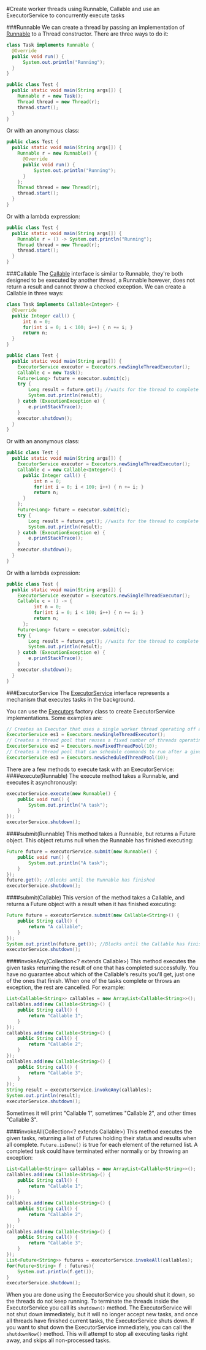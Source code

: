#Create worker threads using Runnable, Callable and use an ExecutorService to concurrently execute tasks

###Runnable
We can create a thread by passing an implementation of [Runnable](http://docs.oracle.com/javase/8/docs/api/java/lang/Runnable.html) to a Thread constructor. There are three ways to do it:
````java
class Task implements Runnable {
  @Override
  public void run() {
      System.out.println("Running");
  }
}

public class Test {
  public static void main(String args[]) {
    Runnable r = new Task();
    Thread thread = new Thread(r);
    thread.start();
  }
}

````
Or with an anonymous class:
````java
public class Test {
  public static void main(String args[]) {
    Runnable r = new Runnable() {
      @Override
      public void run() {
          System.out.println("Running");
      }
    };
    Thread thread = new Thread(r);
    thread.start();
  }
}
````
Or with a lambda expression:
````java
public class Test {
  public static void main(String args[]) {
    Runnable r = () -> System.out.println("Running");
    Thread thread = new Thread(r);
    thread.start();
  }
}
````

###Callable
The [Callable](http://docs.oracle.com/javase/8/docs/api/java/util/concurrent/Callable.html) interface is similar to Runnable, they're both designed to be executed by another thread, a Runnable however, does not return a result and cannot throw a checked exception. We can create a Callable in three ways:
````java
class Task implements Callable<Integer> {
  @Override
  public Integer call() {
      int n = 0;
      for(int i = 0; i < 100; i++) { n += i; }
      return n;
  }
}

public class Test {
  public static void main(String args[]) {
    ExecutorService executor = Executors.newSingleThreadExecutor();
    Callable c = new Task();
    Future<Long> future = executor.submit(c);
    try {
        Long result = future.get(); //waits for the thread to complete
        System.out.println(result);
    } catch (ExecutionException e) {
        e.printStackTrace();
    }
    executor.shutdown();
  }
}

````
Or with an anonymous class:
````java
public class Test {
  public static void main(String args[]) {
    ExecutorService executor = Executors.newSingleThreadExecutor();
    Callable c = new Callable<Integer>() {
      public Integer call() {
          int n = 0;
          for(int i = 0; i < 100; i++) { n += i; }
          return n;
      }
    };
    Future<Long> future = executor.submit(c);
    try {
        Long result = future.get(); //waits for the thread to complete
        System.out.println(result);
    } catch (ExecutionException e) {
        e.printStackTrace();
    }
    executor.shutdown();
  }
}
````
Or with a lambda expression:
````java
public class Test {
  public static void main(String args[]) {
    ExecutorService executor = Executors.newSingleThreadExecutor();
    Callable c = () -> {
          int n = 0;
          for(int i = 0; i < 100; i++) { n += i; }
          return n;
      };
    Future<Long> future = executor.submit(c);
    try {
        Long result = future.get(); //waits for the thread to complete
        System.out.println(result);
    } catch (ExecutionException e) {
        e.printStackTrace();
    }
    executor.shutdown();
  }
}
````

###ExecutorService
The [ExecutorService](http://docs.oracle.com/javase/8/docs/api/java/util/concurrent/ExecutorService.html) interface represents a mechanism that executes tasks in the background. 

You can use the [Executors](http://docs.oracle.com/javase/8/docs/api/java/util/concurrent/Executors.html) factory class to create ExecutorService implementations. Some examples are:
````java
// Creates an Executor that uses a single worker thread operating off an unbounded queue.
ExecutorService es1 = Executors.newSingleThreadExecutor();
// Creates a thread pool that reuses a fixed number of threads operating off a shared unbounded queue.
ExecutorService es2 = Executors.newFixedThreadPool(10);
// Creates a thread pool that can schedule commands to run after a given delay, or to execute periodically.
ExecutorService es3 = Executors.newScheduledThreadPool(10);
````
There are a few methods to execute task with an ExecutorService:
####execute(Runnable)
The execute method takes a Runnable, and executes it asynchronously:
````java
executorService.execute(new Runnable() {
    public void run() {
        System.out.println("A task");
    }
});
executorService.shutdown();
````

####submit(Runnable)
This method takes a Runnable, but returns a Future object. This object returns null when the Runnable has finished executing:
````java
Future future = executorService.submit(new Runnable() {
    public void run() {
        System.out.println("A task");
    }
});
future.get(); //Blocks until the Runnable has finished
executorService.shutdown();
````

####submit(Callable)
This version of the method takes a Callable, and returns a Future object with a result when it has finished executing:
````java
Future future = executorService.submit(new Callable<String>() {
    public String call() {
        return "A callable";
    }
});
System.out.println(future.get()); //Blocks until the Callable has finished
executorService.shutdown();
````

####invokeAny(Collection<? extends Callable<T>>)
This method executes the given tasks returning the result of one that has completed successfully. You have no guarantee about which of the Callable's results you'll get, just one of the ones that finish. When one of the tasks complete or throws an exception, the rest are cancelled. For example:
````java
List<Callable<String>> callables = new ArrayList<Callable<String>>();
callables.add(new Callable<String>() {
    public String call() {
        return "Callable 1";
    }
});
callables.add(new Callable<String>() {
    public String call() {
        return "Callable 2";
    }
});
callables.add(new Callable<String>() {
    public String call() {
        return "Callable 3";
    }
});
String result = executorService.invokeAny(callables);
System.out.println(result);
executorService.shutdown();
````
Sometimes it will print "Callable 1", sometimes "Callable 2", and other times "Callable 3".

####invokeAll(Collection<? extends Callable<T>>)
This method executes the given tasks, returning a list of Futures holding their status and results when all complete. `Future.isDone()` is true for each element of the returned list. A completed task could have terminated either normally or by throwing an exception:
````java
List<Callable<String>> callables = new ArrayList<Callable<String>>();
callables.add(new Callable<String>() {
    public String call() {
        return "Callable 1";
    }
});
callables.add(new Callable<String>() {
    public String call() {
        return "Callable 2";
    }
});
callables.add(new Callable<String>() {
    public String call() {
        return "Callable 3";
    }
});
List<Future<String>> futures = executorService.invokeAll(callables);
for(Future<String> f : futures){
    System.out.println(f.get());
}
executorService.shutdown();
````

When you are done using the ExecutorService you should shut it down, so the threads do not keep running. To terminate the threads inside the ExecutorService you call its `shutdown()` method. The ExecutorService will not shut down immediately, but it will no longer accept new tasks, and once all threads have finished current tasks, the ExecutorService shuts down. If you want to shut down the ExecutorService immediately, you can call the `shutdownNow()` method. This will attempt to stop all executing tasks right away, and skips all non-processed tasks.
